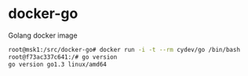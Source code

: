 docker-go
=========

Golang docker image

```bash
root@msk1:/src/docker-go# docker run -i -t --rm cydev/go /bin/bash
root@f73ac337c641:/# go version
go version go1.3 linux/amd64
```
